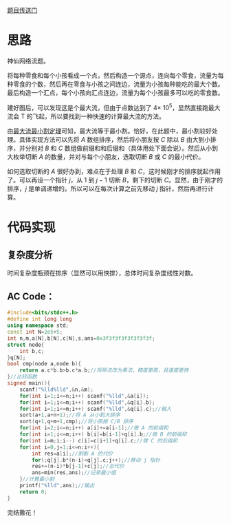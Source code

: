 [题目传送门](https://www.luogu.com.cn/problem/AT_arc125_e)

# 思路

神仙网络流题。

将每种零食和每个小孩看成一个点，然后构造一个源点，连向每个零食，流量为每种零食的个数，然后再在零食与小孩之间连边，流量为小孩每种能吃的最大个数。最后构造一个汇点，每个小孩向汇点连边，流量为每个小孩最多可以吃的零食数。

建好图后，可以发现这是个最大流，但由于点数达到了 $4 \times\ 10^5$，显然直接跑最大流会 T 的飞起，所以要找到一种快速的计算最大流的方法。

由[最大流最小割定理](https://oi-wiki.org/graph/flow/min-cut/#%E8%AF%81%E6%98%8E)可知，最大流等于最小割。恰好，在此题中，最小割较好处理。具体实现方法可以先将 $A$ 数组排序，然后将小朋友按 $C$ 除以 $B$ 由大到小排序，并分别对 $B$ 和 $C$ 数组做前缀和和后缀和（具体用处下面会说）。然后从小到大枚举切断 $A$ 的数量，并对与每个小朋友，选取切断 $B$ 或 $C$ 的最小代价。

如何选取切断的 $A$ 很好办到，难点在于处理 $B$ 和 $C$，这时候刚才的排序就起作用了。可以再设一个指针 $j$，从 $1$ 到 $j-1$ 切断 $B$，剩下的切断 $C$。显然，由于刚才的排序，$j$ 是单调递增的。所以可以在每次计算之前先移动 $j$ 指针，然后再进行计算。

# 代码实现

## 复杂度分析

时间复杂度瓶颈在排序（显然可以用快排），总体时间复杂度线性对数。

## AC Code：

```cpp
#include<bits/stdc++.h>
#define int long long
using namespace std;
const int N=2e5+5;
int n,m,a[N],b[N],c[N],s,ans=0x3f3f3f3f3f3f3f3f;
struct node{
	int b,c;
}q[N];
bool cmp(node a,node b){
	return a.c*b.b>b.c*a.b;//将除法改为乘法，精度更高，且速度更快
}//比较函数
signed main(){
	scanf("%lld%lld",&n,&m);
	for(int i=1;i<=n;i++) scanf("%lld",&a[i]);
	for(int i=1;i<=m;i++) scanf("%lld",&q[i].b);
	for(int i=1;i<=m;i++) scanf("%lld",&q[i].c);//输入
	sort(a+1,a+n+1);//将 A 从小到大排序
	sort(q+1,q+m+1,cmp);//将小孩按 C/B 排序
	for(int i=2;i<=n;i++) a[i]+=a[i-1];//做 A 的前缀和
	for(int i=1;i<=m;i++) b[i]=b[i-1]+q[i].b;//做 B 的前缀和
	for(int i=m;i;i--) c[i]=c[i+1]+q[i].c;//做 C 的后缀和
	for(int i=0,j=1;i<=n;i++){
		int res=a[i];//割断 A 的代价
		for(;q[j].b*(n-i)<q[j].c;j++);//移动 j 指针
		res+=(n-i)*b[j-1]+c[j];//总代价
		ans=min(res,ans);//记录最小值
	}//计算最小割
	printf("%lld",ans);//输出
	return 0;
}
```

完结撒花！